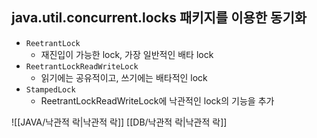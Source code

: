## java.util.concurrent.locks 패키지를 이용한 동기화
- `ReetrantLock` 
	- 재진입이 가능한 lock, 가장 일반적인 배타 lock
- `ReetrantLockReadWriteLock` 
	- 읽기에는 공유적이고, 쓰기에는 배타적인 lock
- `StampedLock`
	- ReetrantLockReadWriteLock에 낙관적인 lock의 기능을 추가

![[JAVA/낙관적 락|낙관적 락]] [[DB/낙관적 락|낙관적 락]]